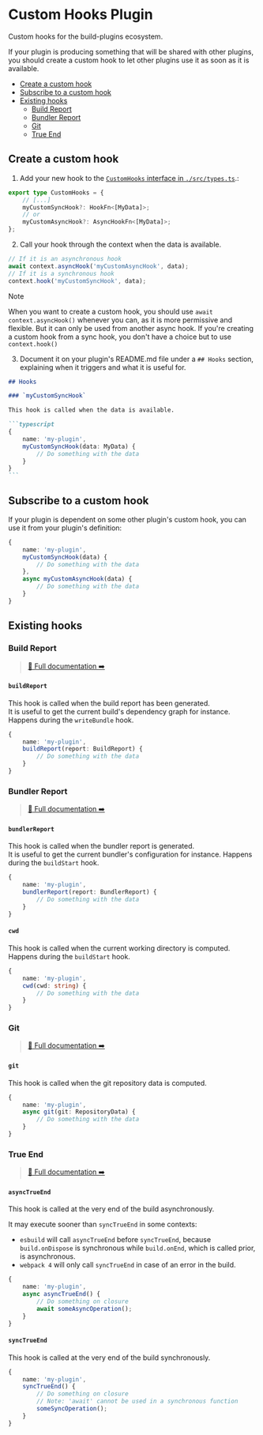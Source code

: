 # Custom Hooks Plugin <!-- #omit in toc -->

Custom hooks for the build-plugins ecosystem.

If your plugin is producing something that will be shared with other plugins,<br/>
you should create a custom hook to let other plugins use it as soon as it is available.

<!-- #toc -->
-   [Create a custom hook](#create-a-custom-hook)
-   [Subscribe to a custom hook](#subscribe-to-a-custom-hook)
-   [Existing hooks](#existing-hooks)
    -   [Build Report](#build-report)
    -   [Bundler Report](#bundler-report)
    -   [Git](#git)
    -   [True End](#true-end)
<!-- #toc -->

## Create a custom hook

1. Add your new hook to the [`CustomHooks` interface in `./src/types.ts`](/packages/core/src/types.ts).:

```typescript
export type CustomHooks = {
    // [...]
    myCustomSyncHook?: HookFn<[MyData]>;
    // or
    myCustomAsyncHook?: AsyncHookFn<[MyData]>;
};
```

2. Call your hook through the context when the data is available.

```typescript
// If it is an asynchronous hook
await context.asyncHook('myCustomAsyncHook', data);
// If it is a synchronous hook
context.hook('myCustomSyncHook', data);
```

> [!NOTE]
> When you want to create a custom hook, you should use `await context.asyncHook()` whenever you can, as it is more permissive and flexible.
> But it can only be used from another async hook.
> If you're creating a custom hook from a sync hook, you don't have a choice but to use `context.hook()`

3. Document it on your plugin's README.md file under a `## Hooks` section, explaining when it triggers and what it is useful for.

````md
## Hooks

### `myCustomSyncHook`

This hook is called when the data is available.

```typescript
{
    name: 'my-plugin',
    myCustomSyncHook(data: MyData) {
        // Do something with the data
    }
}
```
````

## Subscribe to a custom hook

If your plugin is dependent on some other plugin's custom hook, you can use it from your plugin's definition:

```typescript
{
    name: 'my-plugin',
    myCustomSyncHook(data) {
        // Do something with the data
    },
    async myCustomAsyncHook(data) {
        // Do something with the data
    }
}
```

## Existing hooks

<!-- #list-of-hooks -->
### Build Report

> [📝 Full documentation ➡️](/packages/plugins/build-report#hooks)

#### `buildReport`

This hook is called when the build report has been generated.<br/>
It is useful to get the current build's dependency graph for instance.
Happens during the `writeBundle` hook.

```typescript
{
    name: 'my-plugin',
    buildReport(report: BuildReport) {
        // Do something with the data
    }
}
```

### Bundler Report

> [📝 Full documentation ➡️](/packages/plugins/bundler-report#hooks)

#### `bundlerReport`

This hook is called when the bundler report is generated.<br/>
It is useful to get the current bundler's configuration for instance.
Happens during the `buildStart` hook.

```typescript
{
    name: 'my-plugin',
    bundlerReport(report: BundlerReport) {
        // Do something with the data
    }
}
```

#### `cwd`

This hook is called when the current working directory is computed.<br/>
Happens during the `buildStart` hook.

```typescript
{
    name: 'my-plugin',
    cwd(cwd: string) {
        // Do something with the data
    }
}
```

### Git

> [📝 Full documentation ➡️](/packages/plugins/git#hooks)

#### `git`

This hook is called when the git repository data is computed.

```typescript
{
    name: 'my-plugin',
    async git(git: RepositoryData) {
        // Do something with the data
    }
}
```

### True End

> [📝 Full documentation ➡️](/packages/plugins/true-end#hooks)

#### `asyncTrueEnd`

This hook is called at the very end of the build asynchronously.

It may execute sooner than `syncTrueEnd` in some contexts:

- `esbuild` will call `asyncTrueEnd` before `syncTrueEnd`, because `build.onDispose` is synchronous while `build.onEnd`, which is called prior, is asynchronous.
- `webpack 4` will only call `syncTrueEnd` in case of an error in the build.

```typescript
{
    name: 'my-plugin',
    async asyncTrueEnd() {
        // Do something on closure
        await someAsyncOperation();
    }
}
```

#### `syncTrueEnd`

This hook is called at the very end of the build synchronously.

```typescript
{
    name: 'my-plugin',
    syncTrueEnd() {
        // Do something on closure
        // Note: 'await' cannot be used in a synchronous function
        someSyncOperation();
    }
}
```

<!-- #list-of-hooks -->
